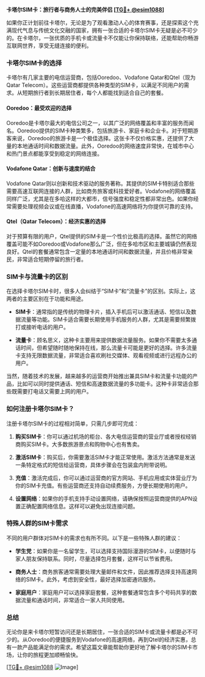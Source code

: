 **卡塔尔SIM卡：旅行者与商务人士的完美伴侣 [[TG💪+ @esim1088](https://t.me/s/esim1088)]**

如果你正计划前往卡塔尔，无论是为了观看激动人心的体育赛事，还是探索这个充满现代气息与传统文化交融的国家，拥有一张合适的卡塔尔SIM卡无疑是必不可少的。在卡塔尔，一张优质的手机卡或流量卡不仅能让你保持联络，还能帮助你畅游互联网世界，享受无缝连接的便利。

### 卡塔尔SIM卡的选择

卡塔尔有几家主要的电信运营商，包括Ooredoo、Vodafone Qatar和Qtel（现为Qatar Telecom）。这些运营商都提供各种类型的SIM卡，以满足不同用户的需求。从短期旅行者到长期居住者，每个人都能找到适合自己的套餐。

#### Ooredoo：最受欢迎的选择

Ooredoo是卡塔尔最大的电信公司之一，以其广泛的网络覆盖和丰富的服务而闻名。Ooredoo提供的SIM卡种类繁多，包括旅游卡、家庭卡和企业卡。对于短期游客来说，Ooredoo的旅游卡是一个极佳选择。这张卡不仅价格实惠，还提供了大量的本地通话时间和数据流量。此外，Ooredoo的网络速度非常快，在城市中心和热门景点都能享受到稳定的网络连接。

#### Vodafone Qatar：创新与速度的结合

Vodafone Qatar则以创新和技术驱动的服务著称。其提供的SIM卡特别适合那些需要高速互联网连接的人群，比如商务旅客或科技爱好者。Vodafone的网络覆盖同样广泛，尤其是在多哈这样的大都市，信号强度和稳定性都非常出色。如果你经常需要处理视频会议或在线直播，Vodafone的高速网络将为你提供可靠的支持。

#### Qtel（Qatar Telecom）：经济实惠的选择

对于预算有限的用户，Qtel提供的SIM卡是一个性价比极高的选择。虽然它的网络覆盖可能不如Ooredoo或Vodafone那么广泛，但在多哈市区和主要城镇仍然表现良好。Qtel的套餐通常包含一定量的本地通话时间和数据流量，并且价格非常亲民，非常适合短期停留的旅行者。

### SIM卡与流量卡的区别

在选择卡塔尔SIM卡时，很多人会纠结于“SIM卡”和“流量卡”的区别。实际上，这两者的主要区别在于功能和用途。

- **SIM卡**：通常指的是传统的物理卡片，插入手机后可以激活通话、短信以及数据流量等功能。SIM卡适合需要长期使用手机服务的人群，尤其是需要频繁拨打或接听电话的用户。
  
- **流量卡**：顾名思义，这种卡主要用来提供数据流量服务。如果你不需要太多通话时间，但希望随时随地保持在线，那么流量卡可能是更好的选择。许多流量卡支持无限数据流量，非常适合喜欢刷社交媒体、观看视频或进行远程办公的用户。

当然，随着技术的发展，越来越多的运营商开始推出兼具SIM卡和流量卡功能的产品，比如可以同时提供通话、短信和高速数据流量的多功能卡。这种卡非常适合那些既需要打电话又需要上网的用户。

### 如何注册卡塔尔SIM卡？

注册卡塔尔SIM卡的过程相对简单，只需几步即可完成：

1. **购买SIM卡**：你可以通过机场的柜台、各大电信运营商的营业厅或者授权经销商购买SIM卡。大多数旅游景点和购物中心也有售卖。

2. **激活SIM卡**：购买后，你需要激活SIM卡才能正常使用。激活方法通常是发送一条特定格式的短信给运营商，具体步骤会在包装盒内附带说明。

3. **充值**：激活完成后，你可以通过运营商的官方网站、手机应用或实体营业厅为你的SIM卡充值。有些运营商还支持自动续费服务，方便长期使用的用户。

4. **设置网络**：如果你的手机支持手动设置网络，请确保按照运营商提供的APN设置正确配置网络信息。这样可以避免出现连接问题。

### 特殊人群的SIM卡需求

不同的用户群体对SIM卡的需求也有所不同。以下是一些特殊人群的建议：

- **学生党**：如果你是一名留学生，可以选择支持国际漫游的SIM卡，以便随时与家人朋友保持联系。同时，尽量选择包月套餐，这样可以节省费用。

- **商务人士**：商务旅客通常需要处理大量邮件和文件，因此推荐选择支持高速网络的SIM卡。此外，考虑到安全性，最好选择加密通讯服务。

- **家庭用户**：家庭用户可以选择家庭套餐，这种套餐通常包含多个号码共享的数据流量和通话时间，非常适合一家人共同使用。

### 总结

无论你是来卡塔尔短暂访问还是长期居住，一张合适的SIM卡或流量卡都是必不可少的。从Ooredoo的便捷服务到Vodafone的高速网络，再到Qtel的经济实惠，总有一款产品能满足你的需求。希望这篇文章能帮助你更好地了解卡塔尔的SIM卡市场，让你的旅程更加顺畅愉快。

[[TG💪+ @esim1088](https://t.me/s/esim1088) ![Image](https://i.postimg.cc/4NQfJmqS/Snipaste-2025-05-13-00-14-12.png)]